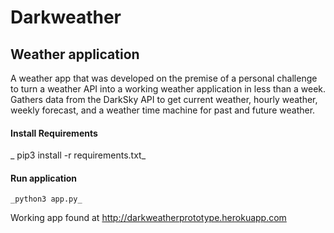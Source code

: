 # Darkweather

## Weather application


A weather app that was developed on the premise of a personal challenge to turn a weather API into a working weather application in less than a week.  Gathers data from the DarkSky API to get current weather, hourly weather, weekly forecast, and a weather time machine for past and future weather. 

#### Install Requirements

   _ pip3 install -r requirements.txt_

#### Run application

    _python3 app.py_



Working app found at <http://darkweatherprototype.herokuapp.com> 
